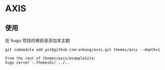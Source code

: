 # AXIS

## 使用

在 hugo 项目的根目录添加本主题

```
git submodule add git@github.com:anbang/axis.git themes/axis --depth=1
```

```
From the root of themes/axis/exampleSite:
hugo server --themesDir ../..
```